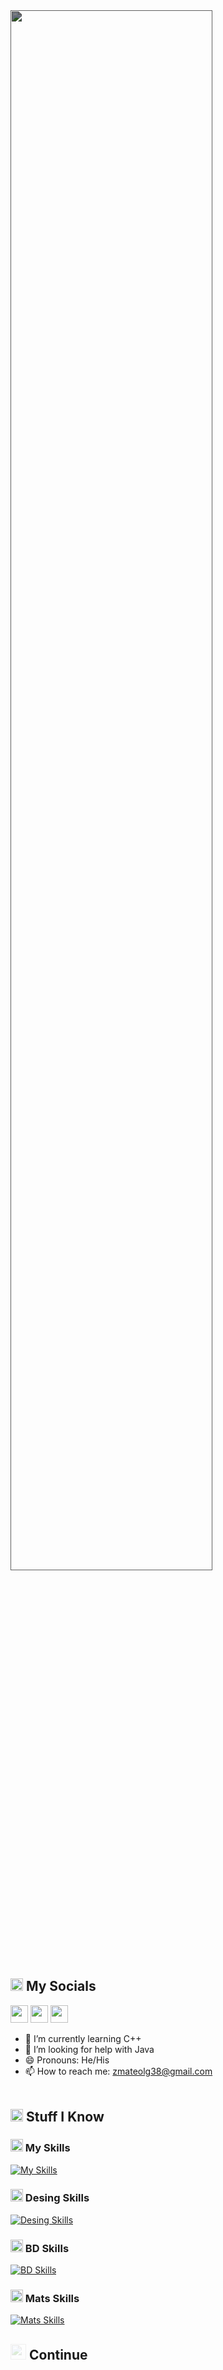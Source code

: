 <img src="https://i.pinimg.com/564x/05/ac/f8/05acf8ee4a567a97cebefd7f5715ed44.jpg" style="width: 80%; height: auto; filter: brightness(50%);">


<h2><img src="https://media.giphy.com/media/2Wg89Ea84IMmkxMngo/giphy.gif" height="20"> My Socials</h2>
<p>
  <a href="zmateolg38@gmail.com" target="_blank"><img height="28" src = "https://img.shields.io/badge/gmail-c14438?&style=for-the-badge&logo=gmail&logoColor=white"></a>
  <a href="https://twitter.com/zmateolg38" target="_blank"><img height="28" src = "https://img.shields.io/badge/-Twitter-00acee?style=for-the-badge&logo=Twitter&logoColor=white"></a>
  <a href="https://instagram.com/zmateo2k" target="_blank"><img height="28" src = "https://img.shields.io/badge/-Instagram-e95950?style=for-the-badge&logo=Instagram&logoColor=white"></a>
</p>

- 🌱 I’m currently learning C++
- 🤔 I’m looking for help with Java
- 😄 Pronouns: He/His
- 📫 How to reach me: zmateolg38@gmail.com
<br></br>

<h2><img src="https://media.giphy.com/media/VdoIFLsMIlwzfKD520/giphy.gif" height="20"> Stuff I Know</h2>                                                                                                                      

<p>
<h3><img src="https://media.giphy.com/media/VdoIFLsMIlwzfKD520/giphy.gif" height="20"> My Skills</h3>                                                                                                                       
  
[![My Skills](https://skillicons.dev/icons?i=java,cpp,py,&theme=light)](https://skillicons.dev)
</p>
<p>
<h3><img src="https://media.giphy.com/media/VdoIFLsMIlwzfKD520/giphy.gif" height="20"> Desing Skills</h3>                                                                                                                     
  
[![Desing Skills](https://skillicons.dev/icons?i=html,css,ps,&theme=light)](https://skillicons.dev)
  
</p>
<p>
<h3><img src="https://media.giphy.com/media/VdoIFLsMIlwzfKD520/giphy.gif" height="20"> BD Skills</h3>     
  
[![BD Skills](https://skillicons.dev/icons?i=mysql,&theme=light)](https://skillicons.dev)
</p>


<p>
<h3><img src="https://media.giphy.com/media/VdoIFLsMIlwzfKD520/giphy.gif" height="20"> Mats Skills</h3>   
  
[![Mats Skills](https://skillicons.dev/icons?i=r,&theme=light)](https://skillicons.dev)
</p>



<h2><img src="https://media.giphy.com/media/cj87CxfRtrUifF3Ryk/giphy.gif" height="25" style="opacity: 0.2;"> Continue </h2>
<img src="https://wallpapers.com/images/hd/maintenance-site-under-construction-9h1avl5wlxdio5d0.jpg" style="opacity: 0.2; filter: brightness(


